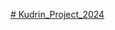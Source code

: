 [# Kudrin_Project_2024](https://www.figma.com/design/4RaD91O0spqmusAD4rMrub/Food-Zero?m=auto&t=BWLGAsuVeU2juC2G-1)
